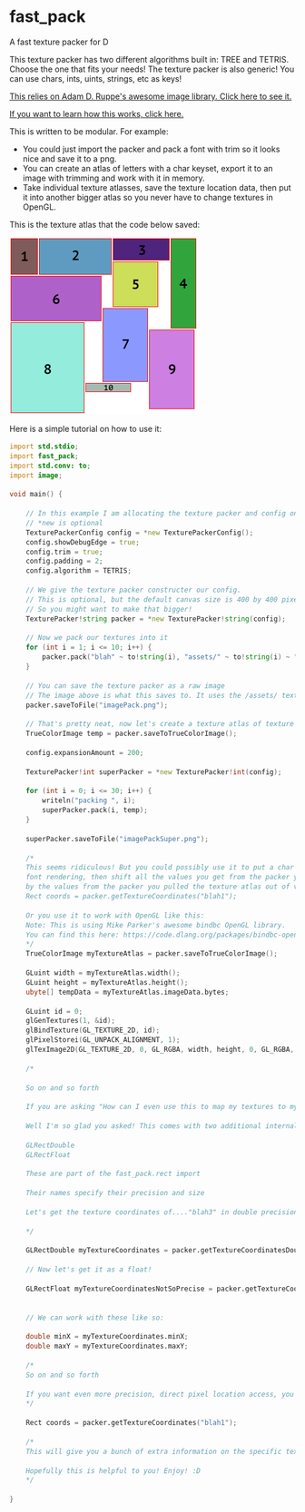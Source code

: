 # fast_pack
 A fast texture packer for D

This texture packer has two different algorithms built in: TREE and TETRIS. Choose the one that fits your needs!
The texture packer is also generic! You can use chars, ints, uints, strings, etc as keys!

[This relies on Adam D. Ruppe's awesome image library. Click here to see it.](https://code.dlang.org/packages/arsd-official%3Aimage_files)

[If you want to learn how this works, click here.](https://github.com/jordan4ibanez/fast_pack/blob/main/HowThisWorks.md)

This is written to be modular. For example:
- You could just import the packer and pack a font with trim so it looks nice and save it to a png.
- You can create an atlas of letters with a char keyset, export it to an image with trimming and work with it in memory.
- Take individual texture atlasses, save the texture location data, then put it into another bigger atlas so you never have to change textures in OpenGL.

This is the texture atlas that the code below saved:

![Fancy texture atlas](https://raw.githubusercontent.com/jordan4ibanez/fast_pack/main/github_assets/imagePack.png)

Here is a simple tutorial on how to use it:

```d
import std.stdio;
import fast_pack;
import std.conv: to;
import image;

void main() {

    // In this example I am allocating the texture packer and config onto the heap to clear out the stack
    // *new is optional
    TexturePackerConfig config = *new TexturePackerConfig();
    config.showDebugEdge = true;
    config.trim = true;
    config.padding = 2;
    config.algorithm = TETRIS;

    // We give the texture packer constructer our config.
    // This is optional, but the default canvas size is 400 by 400 pixels.
    // So you might want to make that bigger!
	TexturePacker!string packer = *new TexturePacker!string(config);

    // Now we pack our textures into it
    for (int i = 1; i <= 10; i++) {
        packer.pack("blah" ~ to!string(i), "assets/" ~ to!string(i) ~ ".png");
    }

    // You can save the texture packer as a raw image
    // The image above is what this saves to. It uses the /assets/ textures.
    packer.saveToFile("imagePack.png");

    // That's pretty neat, now let's create a texture atlas of texture atlases!
    TrueColorImage temp = packer.saveToTrueColorImage();

    config.expansionAmount = 200;

    TexturePacker!int superPacker = *new TexturePacker!int(config);

    for (int i = 0; i <= 30; i++) {
        writeln("packing ", i);
        superPacker.pack(i, temp);
    }

    superPacker.saveToFile("imagePackSuper.png");

    /*
    This seems ridiculous! But you could possibly use it to put a char array for
    font rendering, then shift all the values you get from the packer you put it into, 
    by the values from the packer you pulled the texture atlas out of via:
    Rect coords = packer.getTextureCoordinates("blah1");

    Or you use it to work with OpenGL like this:
    Note: This is using Mike Parker's awesome bindbc OpenGL library.
    You can find this here: https://code.dlang.org/packages/bindbc-opengl
    */
    TrueColorImage myTextureAtlas = packer.saveToTrueColorImage();

    GLuint width = myTextureAtlas.width();
    GLuint height = myTextureAtlas.height();
    ubyte[] tempData = myTextureAtlas.imageData.bytes;

    GLuint id = 0;
    glGenTextures(1, &id);
    glBindTexture(GL_TEXTURE_2D, id);
    glPixelStorei(GL_UNPACK_ALIGNMENT, 1);
    glTexImage2D(GL_TEXTURE_2D, 0, GL_RGBA, width, height, 0, GL_RGBA, GL_UNSIGNED_BYTE, tempData.ptr);

    /*

    So on and so forth

    If you are asking "How can I even use this to map my textures to my vertices??"

    Well I'm so glad you asked! This comes with two additional internal types:

    GLRectDouble
    GLRectFloat

    These are part of the fast_pack.rect import

    Their names specify their precision and size

    Let's get the texture coordinates of...."blah3" in double precision!

    */

    GLRectDouble myTextureCoordinates = packer.getTextureCoordinatesDouble("blah3");

    // Now let's get it as a float!

    GLRectFloat myTextureCoordinatesNotSoPrecise = packer.getTextureCoordinatesFloat("blah3");


    // We can work with these like so:

    double minX = myTextureCoordinates.minX;
    double maxY = myTextureCoordinates.maxY;

    /*    
    So on and so forth

    If you want even more precision, direct pixel location access, you can do this:
    */

    Rect coords = packer.getTextureCoordinates("blah1");

    /*
    This will give you a bunch of extra information on the specific texture as well

    Hopefully this is helpful to you! Enjoy! :D
    */

}
```